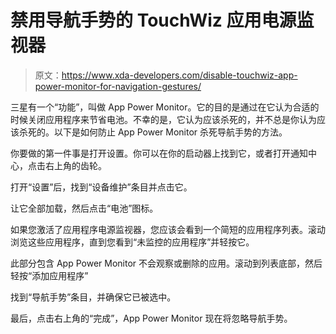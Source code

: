 # 禁用导航手势的 TouchWiz 应用电源监视器

> 原文：<https://www.xda-developers.com/disable-touchwiz-app-power-monitor-for-navigation-gestures/>

三星有一个“功能”，叫做 App Power Monitor。它的目的是通过在它认为合适的时候关闭应用程序来节省电池。不幸的是，它认为应该杀死的，并不总是你认为应该杀死的。以下是如何防止 App Power Monitor 杀死导航手势的方法。

你要做的第一件事是打开设置。你可以在你的启动器上找到它，或者打开通知中心，点击右上角的齿轮。

打开“设置”后，找到“设备维护”条目并点击它。

让它全部加载，然后点击“电池”图标。

如果您激活了应用程序电源监视器，您应该会看到一个简短的应用程序列表。滚动浏览这些应用程序，直到您看到“未监控的应用程序”并轻按它。

此部分包含 App Power Monitor 不会观察或删除的应用。滚动到列表底部，然后轻按“添加应用程序”

找到“导航手势”条目，并确保它已被选中。

最后，点击右上角的“完成”，App Power Monitor 现在将忽略导航手势。